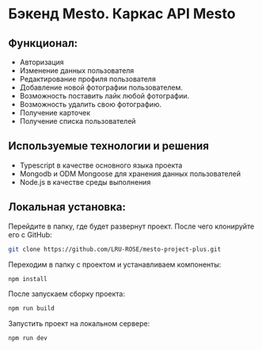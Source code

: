 # Бэкенд Mesto. Каркас API Mesto

## Функционал:
- Авторизация
- Изменение данных пользователя
- Редактирование профиля пользователя
- Добавление новой фотографии пользователем.
- Возможность поставить лайк любой фотографии.
- Возможность удалить свою фотографию.
- Получение карточек
- Получение списка пользователей

## Используемые технологии и решения
- Typescript в качестве основного языка проекта
- Mongodb и ODM Mongoose для хранения данных пользователей
- Node.js в качестве среды выполнения

## Локальная установка:

Перейдите в папку, где будет развернут проект. После чего клонируйте его с GitHub:
```sh
git clone https://github.com/LRU-ROSE/mesto-project-plus.git
```

Переходим в папку с проектом и устанавливаем компоненты:
```sh
npm install
```

После запускаем сборку проекта:
```sh
npm run build
```

Запустить проект на локальном сервере:
```sh
npm run dev
```
